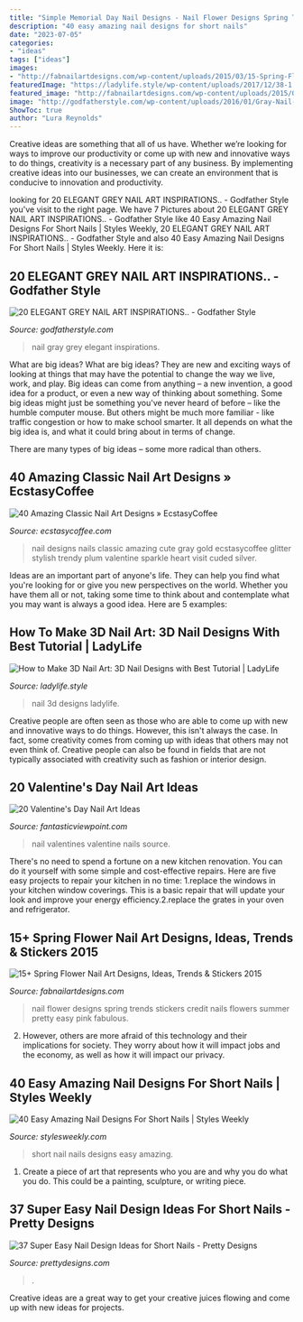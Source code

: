 ```yaml
---
title: "Simple Memorial Day Nail Designs - Nail Flower Designs Spring Trends Stickers Credit Nails Flowers Summer Pretty Easy Pink Fabulous"
description: "40 easy amazing nail designs for short nails"
date: "2023-07-05"
categories:
- "ideas"
tags: ["ideas"]
images:
- "http://fabnailartdesigns.com/wp-content/uploads/2015/03/15-Spring-Flower-Nail-Art-Designs-Ideas-Trends-Stickers-2015-11.jpg"
featuredImage: "https://ladylife.style/wp-content/uploads/2017/12/38-1.jpg"
featured_image: "http://fabnailartdesigns.com/wp-content/uploads/2015/03/15-Spring-Flower-Nail-Art-Designs-Ideas-Trends-Stickers-2015-11.jpg"
image: "http://godfatherstyle.com/wp-content/uploads/2016/01/Gray-Nail-Art-Ideas-6..jpg"
ShowToc: true
author: "Lura Reynolds"
---
```



Creative ideas are something that all of us have. Whether we’re looking for ways to improve our productivity or come up with new and innovative ways to do things, creativity is a necessary part of any business. By implementing creative ideas into our businesses, we can create an environment that is conducive to innovation and productivity.

	

		
looking for 20 ELEGANT GREY NAIL ART INSPIRATIONS.. - Godfather Style you've visit to the right page. We have 7 Pictures about 20 ELEGANT GREY NAIL ART INSPIRATIONS.. - Godfather Style like 40 Easy Amazing Nail Designs For Short Nails | Styles Weekly, 20 ELEGANT GREY NAIL ART INSPIRATIONS.. - Godfather Style and also 40 Easy Amazing Nail Designs For Short Nails | Styles Weekly. Here it is:
		
    
## 20 ELEGANT GREY NAIL ART INSPIRATIONS.. - Godfather Style

<img loading=lazy src="http://godfatherstyle.com/wp-content/uploads/2016/01/Gray-Nail-Art-Ideas-6..jpg" onerror="this.onerror=null;this.src='https://tse2.mm.bing.net/th?id=OIP.QYOn4HHPvJgIa0HHdp5rkgHaJ4&amp;pid=15.1';" alt="20 ELEGANT GREY NAIL ART INSPIRATIONS.. - Godfather Style">

_Source: godfatherstyle.com_

>nail gray grey elegant inspirations. 

	

What are big ideas?
What are big ideas? They are new and exciting ways of looking at things that may have the potential to change the way we live, work, and play. Big ideas can come from anything – a new invention, a good idea for a product, or even a new way of thinking about something.
Some big ideas might just be something you've never heard of before – like the humble computer mouse. But others might be much more familiar - like traffic congestion or how to make school smarter. It all depends on what the big idea is, and what it could bring about in terms of change.

There are many types of big ideas – some more radical than others.

    
## 40 Amazing Classic Nail Art Designs » EcstasyCoffee

<img loading=lazy src="https://i0.wp.com/www.ecstasycoffee.com/wp-content/uploads/2016/10/Classic-Nail-Art-Designs-7.jpg" onerror="this.onerror=null;this.src='https://tse3.mm.bing.net/th?id=OIP.mGCqnV3gGfsbWFRuBkC_hQHaG3&amp;pid=15.1';" alt="40 Amazing Classic Nail Art Designs » EcstasyCoffee">

_Source: ecstasycoffee.com_

>nail designs nails classic amazing cute gray gold ecstasycoffee glitter stylish trendy plum valentine sparkle heart visit cuded silver. 

	

Ideas are an important part of anyone's life. They can help you find what you're looking for or give you new perspectives on the world. Whether you have them all or not, taking some time to think about and contemplate what you may want is always a good idea. Here are 5 examples: 

    
## How To Make 3D Nail Art: 3D Nail Designs With Best Tutorial | LadyLife

<img loading=lazy src="https://ladylife.style/wp-content/uploads/2017/12/38-1.jpg" onerror="this.onerror=null;this.src='https://tse4.mm.bing.net/th?id=OIP.zypAJDUmFPu2iTYsCJws3gHaHa&amp;pid=15.1';" alt="How to Make 3D Nail Art: 3D Nail Designs with Best Tutorial | LadyLife">

_Source: ladylife.style_

>nail 3d designs ladylife. 

	

Creative people are often seen as those who are able to come up with new and innovative ways to do things. However, this isn't always the case. In fact, some creativity comes from coming up with ideas that others may not even think of. Creative people can also be found in fields that are not typically associated with creativity such as fashion or interior design.

    
## 20 Valentine&#039;s Day Nail Art Ideas

<img loading=lazy src="http://www.fantasticviewpoint.com/wp-content/uploads/2014/02/Valentines-Nails-7.jpg" onerror="this.onerror=null;this.src='https://tse2.mm.bing.net/th?id=OIP.18SMYUflc5JVD9rm4NZnEgHaJ7&amp;pid=15.1';" alt="20 Valentine&#039;s Day Nail Art Ideas">

_Source: fantasticviewpoint.com_

>nail valentines valentine nails source. 

	

There's no need to spend a fortune on a new kitchen renovation. You can do it yourself with some simple and cost-effective repairs. Here are five easy projects to repair your kitchen in no time: 1.replace the windows in your kitchen window coverings. This is a basic repair that will update your look and improve your energy efficiency.2.replace the grates in your oven and refrigerator.

    
## 15+ Spring Flower Nail Art Designs, Ideas, Trends &amp; Stickers 2015

<img loading=lazy src="http://fabnailartdesigns.com/wp-content/uploads/2015/03/15-Spring-Flower-Nail-Art-Designs-Ideas-Trends-Stickers-2015-11.jpg" onerror="this.onerror=null;this.src='https://tse4.mm.bing.net/th?id=OIP.8kHGV8M-CGq9-AXgaI7WvwHaHa&amp;pid=15.1';" alt="15+ Spring Flower Nail Art Designs, Ideas, Trends &amp; Stickers 2015">

_Source: fabnailartdesigns.com_

>nail flower designs spring trends stickers credit nails flowers summer pretty easy pink fabulous. 

	

2. However, others are more afraid of this technology and their implications for society. They worry about how it will impact jobs and the economy, as well as how it will impact our privacy. 

    
## 40 Easy Amazing Nail Designs For Short Nails | Styles Weekly

<img loading=lazy src="http://stylesweekly.com/wp-content/uploads/2017/12/40-easy-amazing-nail-designs-for-short-nails-nail-art-ideas-2018-14.jpg" onerror="this.onerror=null;this.src='https://tse1.mm.bing.net/th?id=OIP.91296eOhNK1Gi6xJMDLlhQHaHa&amp;pid=15.1';" alt="40 Easy Amazing Nail Designs For Short Nails | Styles Weekly">

_Source: stylesweekly.com_

>short nail nails designs easy amazing. 

	

1. Create a piece of art that represents who you are and why you do what you do. This could be a painting, sculpture, or writing piece. 

    
## 37 Super Easy Nail Design Ideas For Short Nails - Pretty Designs

<img loading=lazy src="https://www.prettydesigns.com/wp-content/uploads/2017/12/37-super-easy-nail-design-ideas-for-short-nails-6.jpg" onerror="this.onerror=null;this.src='https://tse4.mm.bing.net/th?id=OIP.gNvl1XNqanTdxHnr0k0_uAHaHa&amp;pid=15.1';" alt="37 Super Easy Nail Design Ideas for Short Nails - Pretty Designs">

_Source: prettydesigns.com_

>. 

	

Creative ideas are a great way to get your creative juices flowing and come up with new ideas for projects.

